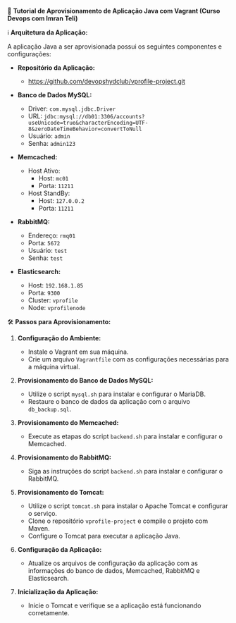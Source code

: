 📘 **Tutorial de Aprovisionamento de Aplicação Java com Vagrant (Curso Devops com Imran Teli)**

ℹ️ **Arquitetura da Aplicação:**

A aplicação Java a ser aprovisionada possui os seguintes componentes e configurações:
- **Repositório da Aplicação:**
  - https://github.com/devopshydclub/vprofile-project.git 
- **Banco de Dados MySQL:**
  - Driver: `com.mysql.jdbc.Driver`
  - URL: `jdbc:mysql://db01:3306/accounts?useUnicode=true&characterEncoding=UTF-8&zeroDateTimeBehavior=convertToNull`
  - Usuário: `admin`
  - Senha: `admin123`

- **Memcached:**
  - Host Ativo:
    - Host: `mc01`
    - Porta: `11211`
  - Host StandBy:
    - Host: `127.0.0.2`
    - Porta: `11211`

- **RabbitMQ:**
  - Endereço: `rmq01`
  - Porta: `5672`
  - Usuário: `test`
  - Senha: `test`

- **Elasticsearch:**
  - Host: `192.168.1.85`
  - Porta: `9300`
  - Cluster: `vprofile`
  - Node: `vprofilenode`

🛠️ **Passos para Aprovisionamento:**

1. **Configuração do Ambiente:**
   - Instale o Vagrant em sua máquina.
   - Crie um arquivo `Vagrantfile` com as configurações necessárias para a máquina virtual.

2. **Provisionamento do Banco de Dados MySQL:**
   - Utilize o script `mysql.sh` para instalar e configurar o MariaDB.
   - Restaure o banco de dados da aplicação com o arquivo `db_backup.sql`.

3. **Provisionamento do Memcached:**
   - Execute as etapas do script `backend.sh` para instalar e configurar o Memcached.

4. **Provisionamento do RabbitMQ:**
   - Siga as instruções do script `backend.sh` para instalar e configurar o RabbitMQ.

5. **Provisionamento do Tomcat:**
   - Utilize o script `tomcat.sh` para instalar o Apache Tomcat e configurar o serviço.
   - Clone o repositório `vprofile-project` e compile o projeto com Maven.
   - Configure o Tomcat para executar a aplicação Java.

6. **Configuração da Aplicação:**
   - Atualize os arquivos de configuração da aplicação com as informações do banco de dados, Memcached, RabbitMQ e Elasticsearch.

7. **Inicialização da Aplicação:**
   - Inicie o Tomcat e verifique se a aplicação está funcionando corretamente.


